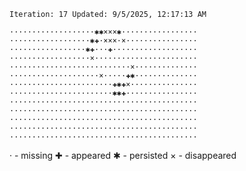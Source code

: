 `Iteration: 17 Updated: 9/5/2025, 12:17:13 AM`
<!-- GOL_START -->
`···················✱✱×××✱·················`</br>
`··················✱✚·×××·×················`</br>
`·················✱✚···✚···················`</br>
`··················×·······················`</br>
`···························×··············`</br>
`····················×·····✚✱··············`</br>
`·······················✚✱✚×···············`</br>
`·······················✱✱✚················`</br>
`··········································`</br>
`··········································`</br>
`··········································`</br>
`··········································`</br>
`··········································`</br>
<!-- GOL_END -->
· - missing
✚ - appeared
✱ - persisted
× - disappeared